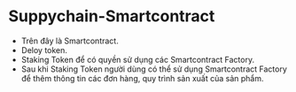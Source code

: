 # Suppychain-Smartcontract

- Trên đây là Smartcontract.
- Deloy token.
- Staking Token để có quyền sử dụng các Smartcontract Factory.
- Sau khi Staking Token người dùng có thể sử dụng Smartcontract Factory để thêm thông tin các đơn hàng, quy trình sản xuất của sản phẩm.
